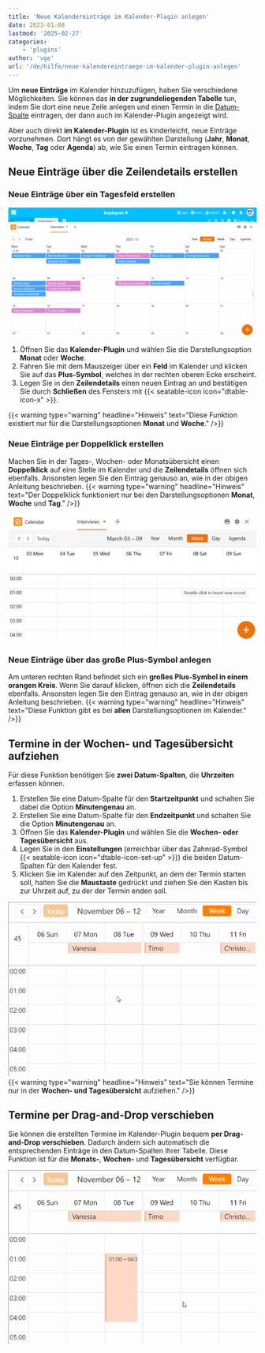 ```yaml
---
title: 'Neue Kalendereinträge im Kalender-Plugin anlegen'
date: 2023-01-08
lastmod: '2025-02-27'
categories:
    - 'plugins'
author: 'vge'
url: '/de/hilfe/neue-kalendereintraege-im-kalender-plugin-anlegen'
---
```


Um **neue Einträge** im Kalender hinzuzufügen, haben Sie verschiedene Möglichkeiten. Sie können das **in der zugrundeliegenden Tabelle** tun, indem Sie dort eine neue Zeile anlegen und einen Termin in die [Datum-Spalte](https://seatable.io/docs/datum-dauer-und-personen/die-datum-spalte/) eintragen, der dann auch im Kalender-Plugin angezeigt wird.

Aber auch direkt **im Kalender-Plugin** ist es kinderleicht, neue Einträge vorzunehmen. Dort hängt es von der gewählten Darstellung (**Jahr**, **Monat**, **Woche**, **Tag** oder **Agenda**) ab, wie Sie einen Termin eintragen können.

## Neue Einträge über die Zeilendetails erstellen

### Neue Einträge über ein Tagesfeld erstellen

![Neuen Kalendereintrag im Kalender-Plugin anlegen](images/Neuen-Kalendereintrag-im-Kalender-Plugin-anlegen.gif)

1. Öffnen Sie das **Kalender-Plugin** und wählen Sie die Darstellungsoption **Monat** oder **Woche**.
2. Fahren Sie mit dem Mauszeiger über ein **Feld** im Kalender und klicken Sie auf das **Plus-Symbol**, welches in der rechten oberen Ecke erscheint.
3. Legen Sie in den **Zeilendetails** einen neuen Eintrag an und bestätigen Sie durch **Schließen** des Fensters mit {{< seatable-icon icon="dtable-icon-x" >}}.

{{< warning  type="warning" headline="Hinweis"  text="Diese Funktion existiert nur für die Darstellungsoptionen **Monat** und **Woche**." />}}

### Neue Einträge per Doppelklick erstellen

Machen Sie in der Tages-, Wochen- oder Monatsübersicht einen **Doppelklick** auf eine Stelle im Kalender und die **Zeilendetails** öffnen sich ebenfalls. Ansonsten legen Sie den Eintrag genauso an, wie in der obigen Anleitung beschrieben. {{< warning  type="warning" headline="Hinweis"  text="Der Doppelklick funktioniert nur bei den Darstellungsoptionen **Monat**, **Woche** und **Tag**." />}}

![Kalendereintrag per Doppelklick oder Plus-Symbol anlegen](images/Kalendereintrag-per-Doppelklick-oder-Plus-Symbol-anlegen.png)

### Neue Einträge über das große Plus-Symbol anlegen

Am unteren rechten Rand befindet sich ein **großes Plus-Symbol in einem orangen Kreis**. Wenn Sie darauf klicken, öffnen sich die **Zeilendetails** ebenfalls. Ansonsten legen Sie den Eintrag genauso an, wie in der obigen Anleitung beschrieben. {{< warning  type="warning" headline="Hinweis"  text="Diese Funktion gibt es bei **allen** Darstellungsoptionen im Kalender." />}}

## Termine in der Wochen- und Tagesübersicht aufziehen

Für diese Funktion benötigen Sie **zwei Datum-Spalten**, die **Uhrzeiten** erfassen können.

1. Erstellen Sie eine Datum-Spalte für den **Startzeitpunkt** und schalten Sie dabei die Option **Minutengenau** an.
2. Erstellen Sie eine Datum-Spalte für den **Endzeitpunkt** und schalten Sie die Option **Minutengenau** an.
3. Öffnen Sie das **Kalender-Plugin** und wählen Sie die **Wochen- oder Tagesübersicht** aus.
4. Legen Sie in den **Einstellungen** (erreichbar über das Zahnrad-Symbol {{< seatable-icon icon="dtable-icon-set-up" >}}) die beiden Datum-Spalten für den Kalender fest.
5. Klicken Sie im Kalender auf den Zeitpunkt, an dem der Termin starten soll, halten Sie die **Maustaste** gedrückt und ziehen Sie den Kasten bis zur Uhrzeit auf, zu der der Termin enden soll.

![Neue Kalendereinträge im Kalender-Plugin anlegen](images/Neuer-Kalendereintrag-im-Kalender-Plugin-anlegen-2.gif) {{< warning  type="warning" headline="Hinweis"  text="Sie können Termine nur in der **Wochen- und Tagesübersicht** aufziehen." />}}

## Termine per Drag-and-Drop verschieben

Sie können die erstellten Termine im Kalender-Plugin bequem **per Drag-and-Drop verschieben**. Dadurch ändern sich automatisch die entsprechenden Einträge in den Datum-Spalten Ihrer Tabelle. Diese Funktion ist für die **Monats-**, **Wochen-** und **Tagesübersicht** verfügbar.

![Neue Kalendereinträge im Kalender-Plugin anlegen](images/Neuer-Kalendereintrag-im-Kalender-Plugin-anlegen-3.gif)
